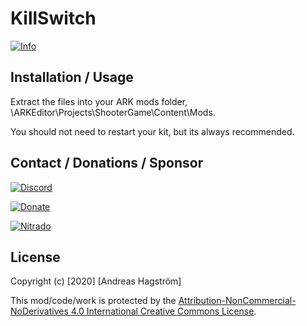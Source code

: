 # KillSwitch

[![Info](https://i.imgur.com/1XUfPd8.png)](https://steamcommunity.com/sharedfiles/filedetails/?id=1653038002)

## Installation / Usage

Extract the files into your ARK mods folder, \ARKEditor\Projects\ShooterGame\Content\Mods\. 

You should not need to restart your kit, but its always recommended.

## Contact / Donations / Sponsor
[![Discord](https://i.imgur.com/DJdX8Sl.png)](https://discord.gg/RjNHWbX)

[![Donate](https://i.imgur.com/aZg9Uef.png)](https://www.paypal.com/cgi-bin/webscr?cmd=_s-xclick&hosted_button_id=VCWZQKLVK35J8)

[![Nitrado](https://i.imgur.com/UnEUi0X.png)](http://nitra.do/prome)

## License

Copyright (c) [2020] [Andreas Hagström]

This mod/code/work is protected by the [Attribution-NonCommercial-NoDerivatives 4.0 International Creative Commons License](https://creativecommons.org/licenses/by-nc-nd/4.0/legalcode).
